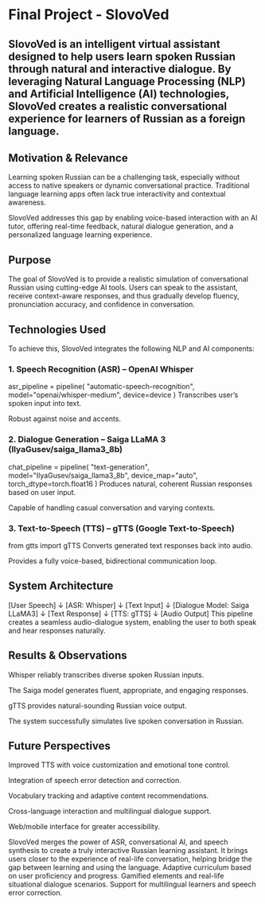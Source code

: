 # Final Project - SlovoVed
## SlovoVed is an intelligent virtual assistant designed to help users learn spoken Russian through natural and interactive dialogue. By leveraging Natural Language Processing (NLP) and Artificial Intelligence (AI) technologies, SlovoVed creates a realistic conversational experience for learners of Russian as a foreign language.

## Motivation & Relevance
Learning spoken Russian can be a challenging task, especially without access to native speakers or dynamic conversational practice. Traditional language learning apps often lack true interactivity and contextual awareness.

SlovoVed addresses this gap by enabling voice-based interaction with an AI tutor, offering real-time feedback, natural dialogue generation, and a personalized language learning experience.

## Purpose
The goal of SlovoVed is to provide a realistic simulation of conversational Russian using cutting-edge AI tools. Users can speak to the assistant, receive context-aware responses, and thus gradually develop fluency, pronunciation accuracy, and confidence in conversation.

## Technologies Used
To achieve this, SlovoVed integrates the following NLP and AI components:

### 1. Speech Recognition (ASR) – OpenAI Whisper

asr_pipeline = pipeline(
    "automatic-speech-recognition",
    model="openai/whisper-medium",
    device=device
)
Transcribes user’s spoken input into text.

Robust against noise and accents.

### 2. Dialogue Generation – Saiga LLaMA 3 (IlyaGusev/saiga_llama3_8b)

chat_pipeline = pipeline(
    "text-generation",
    model="IlyaGusev/saiga_llama3_8b",
    device_map="auto",
    torch_dtype=torch.float16
)
Produces natural, coherent Russian responses based on user input.

Capable of handling casual conversation and varying contexts.

### 3. Text-to-Speech (TTS) – gTTS (Google Text-to-Speech)

from gtts import gTTS
Converts generated text responses back into audio.

Provides a fully voice-based, bidirectional communication loop.

## System Architecture

[User Speech]
     ↓
[ASR: Whisper]
     ↓
[Text Input]
     ↓
[Dialogue Model: Saiga LLaMA3]
     ↓
[Text Response]
     ↓
[TTS: gTTS]
     ↓
[Audio Output]
This pipeline creates a seamless audio-dialogue system, enabling the user to both speak and hear responses naturally.

## Results & Observations
Whisper reliably transcribes diverse spoken Russian inputs.

The Saiga model generates fluent, appropriate, and engaging responses.

gTTS provides natural-sounding Russian voice output.

The system successfully simulates live spoken conversation in Russian.

## Future Perspectives
Improved TTS with voice customization and emotional tone control.

Integration of speech error detection and correction.

Vocabulary tracking and adaptive content recommendations.

Cross-language interaction and multilingual dialogue support.

Web/mobile interface for greater accessibility.

SlovoVed merges the power of ASR, conversational AI, and speech synthesis to create a truly interactive Russian learning assistant. It brings users closer to the experience of real-life conversation, helping bridge the gap between learning and using the language.
Adaptive curriculum based on user proficiency and progress. Gamified elements and real-life situational dialogue scenarios. Support for multilingual learners and speech error correction.
